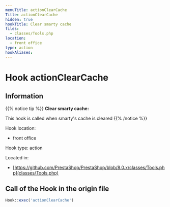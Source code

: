 ```yaml
---
menuTitle: actionClearCache
Title: actionClearCache
hidden: true
hookTitle: Clear smarty cache
files:
  - classes/Tools.php
location:
  - front office
type: action
hookAliases:
---
```


# Hook actionClearCache

## Information

{{% notice tip %}}
**Clear smarty cache:** 

This hook is called when smarty's cache is cleared
{{% /notice %}}

Hook location:
  - front office

Hook type: action

Located in: 
  - [https://github.com/PrestaShop/PrestaShop/blob/8.0.x/classes/Tools.php](classes/Tools.php)

## Call of the Hook in the origin file

```php
Hook::exec('actionClearCache')
```